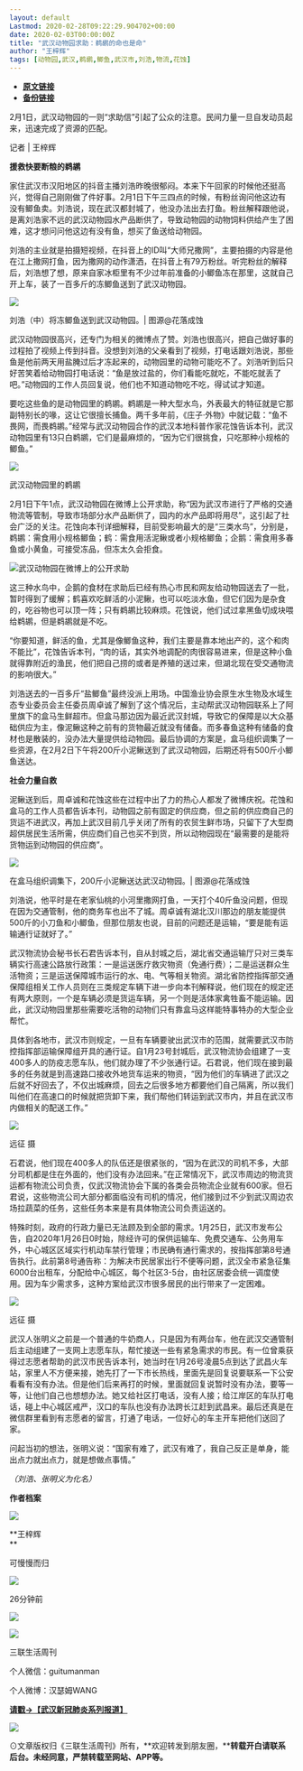 ```yaml
---
layout: default
Lastmod: 2020-02-28T09:22:29.904702+00:00
date: 2020-02-03T00:00:00Z
title: "武汉动物园求助：鹈鹕的命也是命"
author: "王梓辉"
tags: [动物园,武汉,鹈鹕,鲫鱼,武汉市,刘浩,物流,花蚀]
---
```


* [**原文链接**](http://mp.weixin.qq.com/s?__biz=MTc5MTU3NTYyMQ==&mid=2650710151&idx=1&sn=53e906d69f0650ba0ef3ff76d0567401&chksm=5afcb1ad6d8b38bb618d532e90289be3f62fd5bd1108fe1df5469e04a596a1a233b3d7188252#rd)
* [**备份链接**](https://archive.vn/XdI9a)


  

  

2月1日，武汉动物园的一则“求助信”引起了公众的注意。民间力量一旦自发动员起来，迅速完成了资源的匹配。

  

  

  
记者 | 王梓辉  

**援救快要断粮的鹈鹕**

家住武汉市汉阳地区的抖音主播刘浩昨晚很郁闷。本来下午回家的时候他还挺高兴，觉得自己刚刚做了件好事。2月1日下午三四点的时候，有粉丝询问他这边有没有鲫鱼卖。刘浩说，现在武汉都封城了，他没办法出去打鱼。粉丝解释跟他说，是离刘浩家不远的武汉动物园水产品断供了，导致动物园的动物饲料供给产生了困难，这才想问问他这边有没有鱼，想买了鱼送给动物园。

刘浩的主业就是拍摄短视频，在抖音上的ID叫“大师兄撒网”，主要拍摄的内容是他在江上撒网打鱼，因为撒网的动作潇洒，在抖音上有79万粉丝。听完粉丝的解释后，刘浩想了想，原来自家冰柜里有不少过年前准备的小鲫鱼冻在那里，这就自己开上车，装了一百多斤的冻鲫鱼送到了武汉动物园。  

![](/images/post/35c1fd54cba47e4454aa05986c8fd88d.jpg)

刘浩（中）将冻鲫鱼送到武汉动物园。| 图源@花落成蚀  

武汉动物园很高兴，还专门为相关的微博点了赞。刘浩也很高兴，把自己做好事的过程拍了视频上传到抖音。没想到刘浩的父亲看到了视频，打电话跟刘浩说，那些鱼是他前两天用盐腌过后才冻起来的，动物园里的动物可能吃不了。刘浩听到后只好苦笑着给动物园打电话说：“鱼是放过盐的，你们看能吃就吃，不能吃就丢了吧。”动物园的工作人员回复说，他们也不知道动物吃不吃，得试试才知道。

要吃这些鱼的是动物园里的鹈鹕。鹈鹕是一种大型水鸟，外表最大的特征就是它那副特别长的喙，这让它很擅长捕鱼。两千多年前，《庄子·外物》中就记载：“鱼不畏网，而畏鹈鹕。”经常与武汉动物园合作的武汉本地科普作家花蚀告诉本刊，武汉动物园里有13只白鹈鹕，它们是最麻烦的，“因为它们很挑食，只吃那种小规格的鲫鱼。”  

![](/images/post/da959cf5f562ffc9bcd8850248ea33f3.jpg)

武汉动物园里的鹈鹕  

2月1日下午1点，武汉动物园在微博上公开求助，称“因为武汉市进行了严格的交通物流等管制，导致市场部分水产品断供了，园内的水产品即将用尽”，这引起了社会广泛的关注。花蚀向本刊详细解释，目前受影响最大的是“三类水鸟”，分别是，鹈鹕：需食用小规格鲫鱼；鹤：需食用活泥鳅或者小规格鲫鱼；企鹅：需食用多春鱼或小黄鱼，可接受冻品，但冻太久会拒食。  

![](/images/post/2d33df6e6f6614a047219ad2f23d6f34.jpg)武汉动物园在微博上的公开求助  

这三种水鸟中，企鹅的食材在求助后已经有热心市民和网友给动物园送去了一批，暂时得到了缓解；鹤喜欢吃鲜活的小泥鳅，也可以吃淡水鱼，但它们因为是杂食的，吃谷物也可以顶一阵；只有鹈鹕比较麻烦。花蚀说，他们试过拿黑鱼切成块喂给鹈鹕，但是鹈鹕就是不吃。

“你要知道，鲜活的鱼，尤其是像鲫鱼这种，我们主要是靠本地出产的，这个和肉不能比”，花蚀告诉本刊，“肉的话，其实外地调配的肉很容易进来，但是这种小鱼就得靠附近的渔民，他们把自己捞的或者是养殖的送过来，但湖北现在受交通物流的影响很大。”

刘浩送去的一百多斤“盐鲫鱼”最终没派上用场。中国渔业协会原生水生物及水域生态专业委员会主任委员周卓诚了解到了这个情况后，主动帮武汉动物园联系上了阿里旗下的盒马生鲜超市。但盒马那边因为最近武汉封城，导致它的保障是以大众基础供应为主，像泥鳅这种之前有的货物最近就没有储备。而多春鱼这种有储备的食材也是散装的，没办法大量提供给动物园。最后协调的方案是，盒马组织调集了一些资源，在2月2日下午将200斤小泥鳅送到了武汉动物园，后期还将有500斤小鲫鱼送达。

**社会力量自救**

泥鳅送到后，周卓诚和花蚀这些在过程中出了力的热心人都发了微博庆祝。花蚀和盒马的工作人员都告诉本刊，动物园之前有固定的供应商，但之前的供应商自己的货运不进武汉，再加上武汉目前几乎关闭了所有的农贸生鲜市场，只留下了大型商超供居民生活所需，供应商们自己也买不到货，所以动物园现在“最需要的是能将货物运到动物园的供应商”。

![](/images/post/20babe444264f8ea10888e61e6b31132.jpg)

在盒马组织调集下，200斤小泥鳅送达武汉动物园。| 图源@花落成蚀  

刘浩说，他平时是在老家仙桃的小河里撒网打鱼，一天打个40斤鱼没问题，但现在因为交通管制，他的商务车也出不了城。周卓诚有湖北汉川那边的朋友能提供500斤的小刀鱼和小鲫鱼，但那位朋友也说，目前的问题还是运输，“要是能有运输通行证就好了。”

武汉物流协会秘书长石君告诉本刊，自从封城之后，湖北省交通运输厅只对三类车辆实行高速公路放行政策：一是运送医疗救灾物资（免通行费）；二是运送群众生活物资；三是运送保障城市运行的水、电、气等相关物资。湖北省防控指挥部交通保障组相关工作人员则在三类规定车辆下进一步向本刊解释说，他们现在的规定还有两大原则，一个是车辆必须是货运车辆，另一个则是活体家禽牲畜不能运输。因此，武汉动物园里那些需要吃活物的动物们只有靠盒马这样能特事特办的大型企业帮忙。

具体到各地市，武汉市则规定，一旦有车辆要驶出武汉市的范围，就需要武汉市防控指挥部运输保障组开具的通行证。自1月23号封城后，武汉物流协会组建了一支400多人的防疫志愿车队，他们就办理了不少张通行证。石君说，他们现在接到最多的任务就是到高速路口接收外地货车运来的物资，“因为他们的车辆进了武汉之后就不好回去了，不仅出城麻烦，回去之后很多地方都要他们自己隔离，所以我们叫他们在高速口的时候就把货卸下来，我们帮他们转运到武汉市内，并且在武汉市内做相关的配送工作。”  

![](/images/post/0be993547005e52a49ca23b2ec9fd24e.jpg)

远征 摄  

石君说，他们现在400多人的队伍还是很紧张的，“因为在武汉的司机不多，大部分司机都是住在外面的，他们没有办法回来。”在正常情况下，武汉市周边的物流货运都有物流公司负责，仅武汉物流协会下属的各类会员物流企业就有600家。但石君说，这些物流公司大部分都面临没有司机的情况，他们接到过不少到武汉周边农场拉蔬菜的任务，这些任务本来是有具体物流公司负责运送的。  

特殊时刻，政府的行政力量已无法顾及到全部的需求。1月25日，武汉市发布公告，自2020年1月26日0时始，除经许可的保供运输车、免费交通车、公务用车外，中心城区区域实行机动车禁行管理；市民确有通行需求的，按指挥部第8号通告执行。此前第8号通告称：为解决市民居家出行不便等问题，武汉全市紧急征集6000台出租车，分配给中心城区，每个社区3-5台，由社区居委会统一调度使用。因为车少需求多，这种方案给武汉市很多居民的出行带来了一定困难。  

![](/images/post/49b59359e0b23f168a5500024d52fc8a.jpg)

远征 摄  

武汉人张明义之前是一个普通的牛奶商人，只是因为有两台车，他在武汉交通管制后主动组建了一支网上志愿车队，帮忙接送一些有紧急需求的市民。有一位曾乘获得过志愿者帮助的武汉市民告诉本刊，她当时在1月26号凌晨5点到达了武昌火车站，家里人不方便来接，她先打了一下市长热线，里面先是回复说要联系一下公安看看有没有办法。但是他们后来再打的时候，里面就回复说暂时没有办法，要等一等，让他们自己也想想办法。她又给社区打电话，没有人接；给江岸区的车队打电话，碰上中心城区戒严，汉口的车队也没有办法跨长江赶到武昌来。最后还真是在微信群里看到有志愿者的留言，打通了电话，一位好心的车主开车把他们送回了家。

问起当初的想法，张明义说：“国家有难了，武汉有难了，我自己反正是单身，能出点力就出点力，就是想做点事情。”

_（刘浩、张明义为化名）_  

  

**作者档案**

![](/images/post/2198de926d7ee44cf8c66a122b21d9c0.jpg)

**王梓辉   
**

可慢慢而归

![](/images/post/2198de926d7ee44cf8c66a122b21d9c0.jpg)

26分钟前

![](/images/post/76308d3ad0d49ea77275c5bba88d9206.jpg)

  

![](/images/post/cfa6f86f3a2b1f349297d31bccab2442.jpg)

三联生活周刊

个人微信：guitumanman  

个人微博：汉瑟姆WANG  

  

  

  

  

[**请戳→【武汉新冠肺炎系列报道】**](https://mp.weixin.qq.com/mp/homepage?__biz=MTc5MTU3NTYyMQ==&hid=21&sn=29faeadc5c8cf69e702c9aaf7f7d0f48&devicetype=iOS13.3&version=17000a2c&lang=zh_CN&nettype=WIFI&ascene=1&fontScale=100&wx_header=1&scene=1)  

  

  

  

  

![](/images/post/d3facd6a24662f8737b2f3ec0cb9d1ec.jpg)

⊙文章版权归《三联生活周刊》所有，**欢迎转发到朋友圈，****转载开白请联系后台。未经同意，严禁转载至网站、APP等。**

